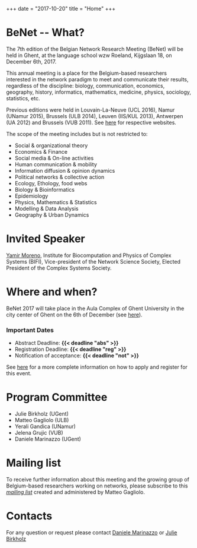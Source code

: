 +++
date = "2017-10-20"
title = "Home"
+++

# BeNet -- What?

The 7th edition of the Belgian Network Research Meeting (BeNet) will be held in Ghent, at the language school wzw Roeland, Kijgslaan 18, on December 6th, 2017.

This annual meeting is a place for the Belgium-based researchers
interested in the network paradigm to meet and communicate their
results, regardless of the discipline:
biology,
communication,
economics,
geography,
history,
informatics,
mathematics,
medicine,
physics,
sociology,
statistics,
etc.

Previous editions were held in Louvain-La-Neuve (UCL 2016), Namur (UNamur 2015), Brussels (ULB 2014),
Leuven (IIS/KUL 2013), Antwerpen (UA 2012) and Brussels (VUB 2011).
See [here](https://be-net.github.io)
for respective websites.

The scope of the meeting includes but is not restricted to:

- Social & organizational theory
- Economics & Finance
- Social media & On-line activities
- Human communication & mobility
- Information diffusion & opinion dynamics
- Political networks & collective action
- Ecology, Ethology, food webs
- Biology & Bioinformatics
- Epidemiology
- Physics, Mathematics & Statistics
- Modelling & Data Analysis
- Geography & Urban Dynamics


# Invited Speaker

[Yamir Moreno](http://cosnet.bifi.es/people/yamir-moreno/), Institute for Biocomputation and Physics of Complex Systems (BIFI), Vice-president of the Network Science Society, Elected President of the Complex Systems Society.

# Where and when?

BeNet 2017 will take place in the Aula Complex of Ghent University in the city center of Ghent on the 6th of December
(see [here](location-and-contact)).


### Important Dates

- Abstract Deadline: **{{< deadline "abs" >}}**
- Registration Deadline: **{{< deadline "reg" >}}**
- Notification of acceptance: **{{< deadline "not" >}}**

See [here](registration) for a more complete information on how to apply and
register for this event.

# Program Committee

- Julie Birkholz (UGent)
- Matteo Gagliolo (ULB)
- Yerali Gandica (UNamur)
- Jelena Grujic (VUB)
- Daniele Marinazzo (UGent)

# Mailing list

To receive further information about this meeting and the growing group of
Belgium-based researchers working on networks, please subscribe to this
*[mailing list](http://listserv.vub.ac.be/mailman/listinfo/benet)*
created and administered by Matteo Gagliolo.

# Contacts
 
For any question or request please contact
[Daniele Marinazzo](<mailto:daniele.marinazzo@gmail.com>) or
[Julie Birkholz](<mailto:Julie.Birkholz@ugent.be >)

